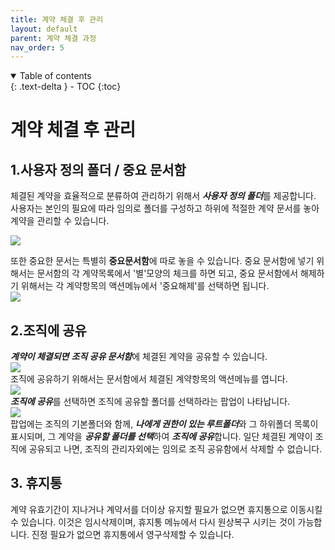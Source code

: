 ```yaml
---
title: 계약 체결 후 관리
layout: default
parent: 계약 체결 과정
nav_order: 5
---
```


<details open markdown="block">
  <summary>
    Table of contents
  </summary>
  {: .text-delta }
- TOC
{:toc}
</details>

# 계약 체결 후 관리

## 1.사용자 정의 폴더 / 중요 문서함 
체결된 계약을 효율적으로 분류하여 관리하기 위해서 ***사용자 정의 폴더***를 제공합니다. 사용자는 본인의 필요에 따라 임의로 폴더를 구성하고 하위에 적절한 계약 문서를 놓아 계약을 관리할 수 있습니다.    

![](../../assets/process/after1.png)    

또한 중요한 문서는 특별히 **중요문서함**에 따로 놓을 수 있습니다. 중요 문서함에 넣기 위해서는 문서함의 각 계약목록에서 '별'모양의 체크를 하면 되고, 중요 문서함에서 해제하기 위해서는 각 계약항목의 액션메뉴에서 '중요해제'를 선택하면 됩니다.    
![](../../assets/process/after2.png)    


## 2.조직에 공유
***계약이 체결되면*** ***조직 공유 문서함***에 체결된 계약을 공유할 수 있습니다.    
![](../../assets/process/after3.png)    
조직에 공유하기 위해서는 문서함에서 체결된 계약항목의 액션메뉴를 엽니다.    
![](../../assets/process/after4.png)    
 ***조직에 공유***를 선택하면 조직에 공유할 폴더를 선택하라는 팝업이 나타납니다.    
![](../../assets/process/after5.png)    
팝업에는 조직의 기본폴더와 함께, ***나에게 권한이 있는 루트폴더***와 그 하위폴더 목록이 표시되며, 그 계약을 ***공유할 폴더를 선택***하여 ***조직에 공유***합니다. 일단 체결된 계약이 조직에 공유되고 나면, 조직의 관리자외에는 임의로 조직 공유함에서 삭제할 수 없습니다.  


## 3. 휴지통
계약 유효기간이 지나거나 계약서를 더이상 유지할 필요가 없으면 휴지통으로 이동시킬수 있습니다. 이것은 임시삭제이며, 휴지통 메뉴에서 다시 원상복구 시키는 것이 가능합니다. 진정 필요가 없으면 휴지통에서  영구삭제할 수 있습니다. 